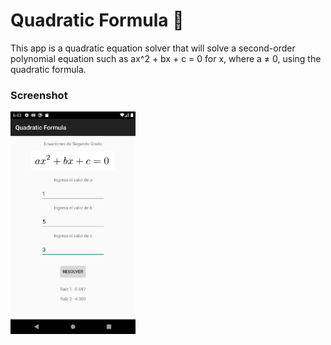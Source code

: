 # Quadratic Formula 🧮

This app is a quadratic equation solver that will solve a second-order polynomial equation such as ax^2 + bx + c = 0 for x, where a ≠ 0, using the quadratic formula.

### Screenshot 
<img src=screenshot.png width="200">